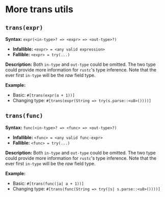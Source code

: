 # More trans utils

## `trans(expr)`

**Syntax:**
`expr(<in-type>? => <expr> => <out-type>?)`
- **Infallible:** `<expr> = <any valid expression>`
- **Fallible:** `<expr> = try(...)`

**Description:**
Both `in-type` and `out-type` could be omitted.
The two type could provide more information for `rustc`'s type inference.
Note that the ever first `in-type` will be the _raw_ field type.

**Example:**
- Basic: `#[trans(expr(a + 1))]`
- Changing type: `#[trans(expr(String => try(s.parse::<u8>())))]`

## `trans(func)`

**Syntax:**
`func(<in-type>? => <func> => <out-type>?)`
- **Infallible:** `<func> = <any valid func-expr>`
- **Fallible:** `<func> = try(...)`

**Description:**
Both `in-type` and `out-type` could be omitted.
The two type could provide more information for `rustc`'s type inference.
Note that the ever first `in-type` will be the _raw_ field type.

**Example:**
- Basic: `#[trans(func(|a| a + 1))]`
- Changing type: `#[trans(func(String => try(|s| s.parse::<u8>())))]`
